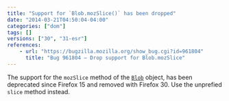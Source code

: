 ```yaml
---
title: "Support for `Blob.mozSlice()` has been dropped"
date: "2014-03-21T04:50:04-04:00"
categories: ["dom"]
tags: []
versions: ["30", "31-esr"]
references:
    - url: "https://bugzilla.mozilla.org/show_bug.cgi?id=961804"
      title: "Bug 961804 – Drop support for Blob.mozSlice"
---
```

The support for the `mozSlice` method of the [`Blob`](https://developer.mozilla.org/docs/Web/API/Blob) object, has been deprecated since Firefox 15 and removed with Firefox 30. Use the unprefied `slice` method instead.

